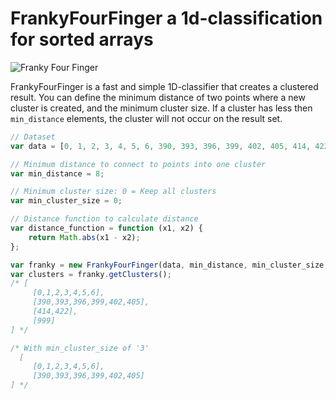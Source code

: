 FrankyFourFinger a 1d-classification for sorted arrays
===========================================

![Franky Four Finger](http://www.tradebit.com/usr/rossmoore/pub/9002/7083682_CanvasPosterize-Snatch-FrankyFourFingers640.jpg "Franky Four Finger")

FrankyFourFinger is a fast and simple 1D-classifier that creates a clustered result.
You can define the minimum distance of two points where a new cluster is created, and the minimum cluster size. If a cluster has less then ```min_distance``` elements, the cluster will not occur on the result set.


```javascript
// Dataset
var data = [0, 1, 2, 3, 4, 5, 6, 390, 393, 396, 399, 402, 405, 414, 422, 999];

// Minimum distance to connect to points into one cluster
var min_distance = 8;

// Minimum cluster size: 0 = Keep all clusters
var min_cluster_size = 0;

// Distance function to calculate distance
var distance_function = function (x1, x2) {
    return Math.abs(x1 - x2);
};

var franky = new FrankyFourFinger(data, min_distance, min_cluster_size, distance_function);
var clusters = franky.getClusters();
/* [
     [0,1,2,3,4,5,6],
     [390,393,396,399,402,405],
     [414,422],
     [999]
] */

/* With min_cluster_size of '3'
  [
     [0,1,2,3,4,5,6],
     [390,393,396,399,402,405]
] */

```
